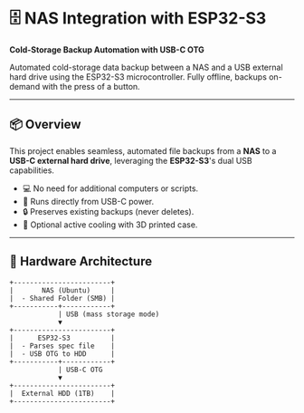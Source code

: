# 🗄️ NAS Integration with ESP32-S3  
**Cold-Storage Backup Automation with USB-C OTG**

Automated cold-storage data backup between a NAS and a USB external hard drive using the ESP32-S3 microcontroller. Fully offline, backups on-demand with the press of a button.

---

## 📦 Overview

This project enables seamless, automated file backups from a **NAS** to a **USB-C external hard drive**, leveraging the **ESP32-S3**'s dual USB capabilities.

- 💻 No need for additional computers or scripts.
- 🔌 Runs directly from USB-C power.
- 🔒 Preserves existing backups (never deletes).
- 🧊 Optional active cooling with 3D printed case.

---

## 🔧 Hardware Architecture

```text
+------------------------+
|       NAS (Ubuntu)     |
|  - Shared Folder (SMB) |
+-----------+------------+
            | USB (mass storage mode)
            ▼
+------------------------+
|      ESP32-S3          |
|  - Parses spec file    |
|  - USB OTG to HDD      |
+-----------+------------+
            | USB-C OTG
            ▼
+------------------------+
|  External HDD (1TB)    |
+------------------------+
